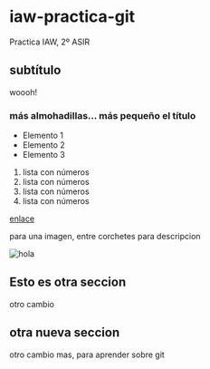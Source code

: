 # iaw-practica-git
Practica IAW, 2º ASIR


## subtítulo
woooh!

### más almohadillas... más pequeño el título

* Elemento 1
* Elemento 2
* Elemento 3

1. lista con números
1. lista con números
1. lista con números
1. lista con números

[enlace](https://www.google.es)

para una imagen, entre corchetes para descripcion


![hola](https://kanbanize.com/blog/wp-content/uploads/2014/11/GitHub.jpg)

## Esto es otra seccion

otro cambio

## otra nueva seccion

otro cambio mas, para aprender sobre git
